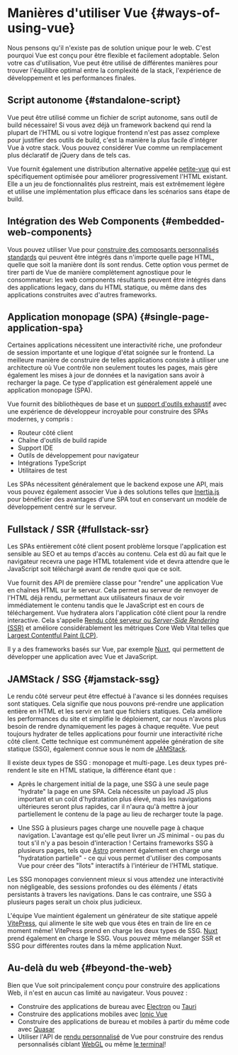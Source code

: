 # Manières d'utiliser Vue {#ways-of-using-vue}

Nous pensons qu'il n'existe pas de solution unique pour le web. C'est pourquoi Vue est conçu pour être flexible et facilement adoptable. Selon votre cas d'utilisation, Vue peut être utilisé de différentes manières pour trouver l'équilibre optimal entre la complexité de la stack, l'expérience de développement et les performances finales.

## Script autonome {#standalone-script}

Vue peut être utilisé comme un fichier de script autonome, sans outil de build nécessaire! Si vous avez déjà un framework backend qui rend la plupart de l'HTML ou si votre logique frontend n'est pas assez complexe pour justifier des outils de build, c'est la manière la plus facile d'intégrer Vue à votre stack. Vous pouvez considérer Vue comme un remplacement plus déclaratif de jQuery dans de tels cas.

Vue fournit également une distribution alternative appelée [petite-vue](https://github.com/vuejs/petite-vue) qui est spécifiquement optimisée pour améliorer progressivement l'HTML existant. Elle a un jeu de fonctionnalités plus restreint, mais est extrêmement légère et utilise une implémentation plus efficace dans les scénarios sans étape de build.

## Intégration des Web Components {#embedded-web-components}

Vous pouvez utiliser Vue pour [construire des composants personnalisés standards](/guide/extras/web-components) qui peuvent être intégrés dans n'importe quelle page HTML, quelle que soit la manière dont ils sont rendus. Cette option vous permet de tirer parti de Vue de manière complètement agnostique pour le consommateur: les web components résultants peuvent être intégrés dans des applications legacy, dans du HTML statique, ou même dans des applications construites avec d'autres frameworks.

## Application monopage (SPA) {#single-page-application-spa}

Certaines applications nécessitent une interactivité riche, une profondeur de session importante et une logique d'état soignée sur le frontend. La meilleure manière de construire de telles applications consiste à utiliser une architecture où Vue contrôle non seulement toutes les pages, mais gère également les mises à jour de données et la navigation sans avoir à recharger la page. Ce type d'application est généralement appelé une application monopage (SPA).

Vue fournit des bibliothèques de base et un [support d'outils exhaustif](/guide/scaling-up/tooling) avec une expérience de développeur incroyable pour construire des SPAs modernes, y compris :

- Routeur côté client
- Chaîne d'outils de build rapide
- Support IDE
- Outils de développement pour navigateur
- Intégrations TypeScript
- Utilitaires de test

Les SPAs nécessitent généralement que le backend expose une API, mais vous pouvez également associer Vue à des solutions telles que [Inertia.js](https://inertiajs.com) pour bénéficier des avantages d'une SPA tout en conservant un modèle de développement centré sur le serveur.

## Fullstack / SSR {#fullstack-ssr}

Les SPAs entièrement côté client posent problème lorsque l'application est sensible au SEO et au temps d'accès au contenu. Cela est dû au fait que le navigateur recevra une page HTML totalement vide et devra attendre que le JavaScript soit téléchargé avant de rendre quoi que ce soit.

Vue fournit des API de première classe pour "rendre" une application Vue en chaînes HTML sur le serveur. Cela permet au serveur de renvoyer de l'HTML déjà rendu, permettant aux utilisateurs finaux de voir immédiatement le contenu tandis que le JavaScript est en cours de téléchargement. Vue hydratera alors l'application côté client pour la rendre interactive. Cela s'appelle [Rendu côté serveur ou _Server-Side Rendering_ (SSR)](/guide/scaling-up/ssr) et améliore considérablement les métriques Core Web Vital telles que [Largest Contentful Paint (LCP)](https://web.dev/lcp/).

Il y a des frameworks basés sur Vue, par exemple [Nuxt](https://nuxt.com/), qui permettent de développer une application avec Vue et JavaScript.

## JAMStack / SSG {#jamstack-ssg}

Le rendu côté serveur peut être effectué à l'avance si les données requises sont statiques. Cela signifie que nous pouvons pré-rendre une application entière en HTML et les servir en tant que fichiers statiques. Cela améliore les performances du site et simplifie le déploiement, car nous n'avons plus besoin de rendre dynamiquement les pages à chaque requête. Vue peut toujours hydrater de telles applications pour fournir une interactivité riche côté client. Cette technique est communément appelée génération de site statique (SSG), également connue sous le nom de [JAMStack](https://jamstack.org/what-is-jamstack/).

Il existe deux types de SSG : monopage et multi-page. Les deux types pré-rendent le site en HTML statique, la différence étant que :

- Après le chargement initial de la page, une SSG à une seule page "hydrate" la page en une SPA. Cela nécessite un payload JS plus important et un coût d'hydratation plus élevé, mais les navigations ultérieures seront plus rapides, car il n'aura qu'à mettre à jour partiellement le contenu de la page au lieu de recharger toute la page.

- Une SSG à plusieurs pages charge une nouvelle page à chaque navigation. L'avantage est qu'elle peut livrer un JS minimal - ou pas du tout s'il n'y a pas besoin d'interaction ! Certains frameworks SSG à plusieurs pages, tels que [Astro](https://astro.build/) prennent également en charge une "hydratation partielle" - ce qui vous permet d'utiliser des composants Vue pour créer des "îlots" interactifs à l'intérieur de l'HTML statique.

Les SSG monopages conviennent mieux si vous attendez une interactivité non négligeable, des sessions profondes ou des éléments / états persistants à travers les navigations. Dans le cas contraire, une SSG à plusieurs pages serait un choix plus judicieux.

L'équipe Vue maintient également un générateur de site statique appelé [VitePress](https://vitepress.dev/), qui alimente le site web que vous êtes en train de lire en ce moment même! VitePress prend en charge les deux types de SSG. [Nuxt](https://nuxt.com/) prend également en charge le SSG. Vous pouvez même mélanger SSR et SSG pour différentes routes dans la même application Nuxt.

## Au-delà du web {#beyond-the-web}

Bien que Vue soit principalement conçu pour construire des applications Web, il n'est en aucun cas limité au navigateur. Vous pouvez :

- Construire des applications de bureau avec [Electron](https://www.electronjs.org/) ou [Tauri](https://tauri.studio/en/)
- Construire des applications mobiles avec [Ionic Vue](https://ionicframework.com/docs/vue/overview)
- Construire des applications de bureau et mobiles à partir du même code avec [Quasar](https://quasar.dev/)
- Utiliser l'API de [rendu personnalisé](/api/custom-renderer) de Vue pour construire des rendus personnalisés ciblant [WebGL](https://troisjs.github.io/) ou même [le terminal](https://github.com/vue-terminal/vue-termui)!
